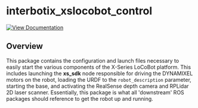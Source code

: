 # interbotix_xslocobot_control

[![View Documentation](https://trossenrobotics.com/docs/docs_button.svg)](https://docs.trossenrobotics.com/interbotix_xslocobots_docs/ros1_packages/locobot_control.html)

## Overview

This package contains the configuration and launch files necessary to easily start the various components of the X-Series LoCoBot platform. This includes launching the **xs_sdk** node responsible for driving the DYNAMIXEL motors on the robot, loading the URDF to the `robot_description` parameter, starting the base, and activating the RealSense depth camera and RPLidar 2D laser scanner. Essentially, this package is what all 'downstream' ROS packages should reference to get the robot up and running.
